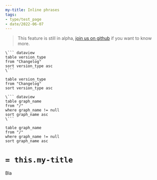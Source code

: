 ```yaml
---
my-title: Inline phrases
tags:
- type/test_page
- date/2022-06-07
---
```



> This feature is still in alpha, [join us on github](https://github.com/obsidian-html/obsidian-html/issues/271) if you want to know more. 

``` 
\``` dataview
table version_type
from "Changelog"
sort version_type asc
\``` 
```

``` dataview
table version_type
from "Changelog"
sort version_type asc
```

```
\``` dataview
table graph_name
from "/"
where graph_name != null
sort graph_name asc
\``` 
```

``` dataview
table graph_name
from "/"
where graph_name != null
sort graph_name asc
```

# `= this.my-title`


Bla